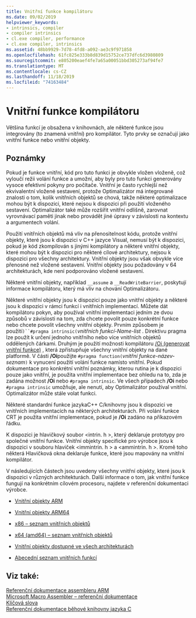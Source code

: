 ```yaml
---
title: Vnitřní funkce kompilátoru
ms.date: 09/02/2019
helpviewer_keywords:
- intrinsics, compiler
- compiler intrinsics
- cl.exe compiler, performance
- cl.exe compiler, intrinsics
ms.assetid: 48bb9929-7d78-4fd8-a092-ae3c9f971858
ms.openlocfilehash: 61fc825e333b8d839d15752ce737dfc6d3980809
ms.sourcegitcommit: e805200eaef4fe7a65a00051bbd305273af94fe7
ms.translationtype: MT
ms.contentlocale: cs-CZ
ms.lasthandoff: 11/18/2019
ms.locfileid: "74163484"
---
```

# <a name="compiler-intrinsics"></a>Vnitřní funkce kompilátoru

Většina funkcí je obsažena v knihovnách, ale některé funkce jsou integrovány (to znamená vnitřní) pro kompilátor. Tyto prvky se označují jako vnitřní funkce nebo vnitřní objekty.

## <a name="remarks"></a>Poznámky

Pokud je funkce vnitřní, kód pro tuto funkci je obvykle vložen vloženě, což vyloučí režii volání funkce a umožní, aby byly pro tuto funkci generovány vysoce efektivní pokyny pro počítače. Vnitřní je často rychlejší než ekvivalentní vložené sestavení, protože Optimalizátor má integrované znalosti o tom, kolik vnitřních objektů se chová, takže některé optimalizace mohou být k dispozici, které nejsou k dispozici při použití vloženého sestavení. Optimalizátor také může rozšířit vnitřní odlišně, zarovnat vyrovnávací paměti jinak nebo provádět jiné úpravy v závislosti na kontextu a argumentech volání.

Použití vnitřních objektů má vliv na přenositelnost kódu, protože vnitřní objekty, které jsou k dispozici v C++ jazyce Visual, nemusí být k dispozici, pokud je kód zkompilován s jinými kompilátory a některé vnitřní objekty, které mohou být k dispozici pro některé cílové architektury, nejsou k dispozici pro všechny architektury. Vnitřní objekty jsou však obvykle více přenosné než vložené sestavení. Vnitřní objekty jsou požadovány v 64 architekturách, kde není podporováno vložené sestavení.

Některé vnitřní objekty, například `__assume` a `__ReadWriteBarrier`, poskytují informace kompilátoru, který má vliv na chování Optimalizátoru.

Některé vnitřní objekty jsou k dispozici pouze jako vnitřní objekty a některé jsou k dispozici v rámci funkcí i vnitřních implementací. Můžete dát kompilátoru pokyn, aby používal vnitřní implementaci jedním ze dvou způsobů v závislosti na tom, zda chcete povolit pouze konkrétní funkce nebo chcete povolit všechny vnitřní objekty. Prvním způsobem je použití`)``#pragma intrinsic(`*vnitřních funkcí-Name-list* . Direktivu pragma lze použít k určení jednoho vnitřního nebo více vnitřních objektů oddělených čárkami. Druhým je použití možnosti kompilátoru [/Oi (generovat vnitřní funkce)](../build/reference/oi-generate-intrinsic-functions.md) , která zpřístupňuje všechny vnitřní objekty na dané platformě. V části **/Oi**použijte `#pragma function(`*vnitřní funkce-název-seznam*`)` k vynucení použití volání funkce namísto vnitřní. Pokud dokumentace pro konkrétní vnitřní poznámky, kterou rutina je k dispozici pouze jako vnitřní, je použita vnitřní implementace bez ohledu na to, zda je zadána možnost **/Oi** nebo `#pragma intrinsic`. Ve všech případech **/Oi** nebo `#pragma intrinsic` umožňuje, ale nenutí, aby Optimalizátor používal vnitřní. Optimalizátor může stále volat funkci.

Některé standardní funkce jazykaC++ C/knihovny jsou k dispozici ve vnitřních implementacích na některých architekturách. Při volání funkce CRT je použita vnitřní implementace, pokud je **/Oi** zadáno na příkazovém řádku.

K dispozici je hlavičkový soubor \<intrin. h >, který deklaruje prototypy pro společné vnitřní funkce. Vnitřní objekty specifické pro výrobce jsou k dispozici v souboru hlaviček \<immintrin. h > a \<ammintrin. h >. Kromě toho některá Hlavičková okna deklaruje funkce, které jsou mapovány na vnitřní kompilátor.

V následujících částech jsou uvedeny všechny vnitřní objekty, které jsou k dispozici v různých architekturách. Další informace o tom, jak vnitřní funkce fungují na konkrétním cílovém procesoru, najdete v referenční dokumentaci výrobce.

- [Vnitřní objekty ARM](../intrinsics/arm-intrinsics.md)

- [Vnitřní objekty ARM64](../intrinsics/arm64-intrinsics.md)

- [x86 – seznam vnitřních objektů](../intrinsics/x86-intrinsics-list.md)

- [x64 (amd64) – seznam vnitřních objektů](../intrinsics/x64-amd64-intrinsics-list.md)

- [Vnitřní objekty dostupné ve všech architekturách](../intrinsics/intrinsics-available-on-all-architectures.md)

- [Abecední seznam vnitřních funkcí](../intrinsics/alphabetical-listing-of-intrinsic-functions.md)

## <a name="see-also"></a>Viz také:

[Referenční dokumentace assembleru ARM](../assembler/arm/arm-assembler-reference.md)<br/>
[Microsoft Macro Assembler – referenční dokumentace](../assembler/masm/microsoft-macro-assembler-reference.md)<br/>
[Klíčová slova](../cpp/keywords-cpp.md)<br/>
[Referenční dokumentace běhové knihovny jazyka C](../c-runtime-library/c-run-time-library-reference.md)